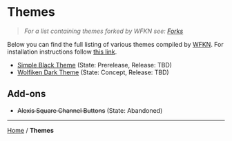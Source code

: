# Themes

> _For a list containing themes forked by WFKN see: [Forks](https://wfkn.github.io/Repository/Forks#themes)_

Below you can find the full listing of various themes compiled by [WFKN](https://github.com/WFKN). For installation instructions follow [this link](https://wfkn.github.io/Repository#themes-1).

- [Simple Black Theme](https://wfkn.github.io/SimpleBlackTheme/) (State: Prerelease, Release: TBD)
- [Wolfiken Dark Theme](https://wfkn.github.io/WolfikenDarkTheme/) (State: Concept, Release: TBD)

## Add-ons

- ~~Alexis Square Channel Buttons~~ (State: Abandoned)

____
[Home](https://wfkn.github.io/Repository) / **Themes**
